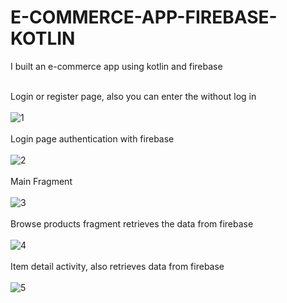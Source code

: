 # E-COMMERCE-APP-FIREBASE-KOTLIN
I built an e-commerce app using kotlin and firebase <br><br>



Login or register page, also you can enter the without log in <br><br>
![1](https://user-images.githubusercontent.com/70278989/215507219-673aab21-b721-4991-936e-ba4bd7d24d67.jpg)
<br><br>
Login page authentication with firebase <br><br>
![2](https://user-images.githubusercontent.com/70278989/215507224-53f93004-f494-4156-9a97-2c6528e2c8bf.jpg)
<br><br>
Main Fragment <br><br>
![3](https://user-images.githubusercontent.com/70278989/215507226-85fa22ef-01c0-4e48-bd39-587a2e462288.jpg)
<br><br>
Browse products fragment retrieves the data from firebase <br><br>
![4](https://user-images.githubusercontent.com/70278989/215507215-99b7ca5e-2899-4efa-ba7a-81bc930b10af.jpg)
<br><br>
Item detail activity, also retrieves data from firebase <br><br>
![5](https://user-images.githubusercontent.com/70278989/215507209-1ac5da96-b49f-4c70-8c02-4e58b90f09c1.jpg)
<br><br>


